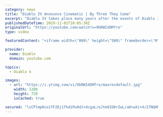 ```yaml
---
category: news
title: "Diablo IV Announce Cinematic | By Three They Come"
excerpt: "Diablo IV takes place many years after the events of Diablo III, after millions have been slaughtered by the actions of the High Heavens and Burning Hells alike."
publishedDateTime: 2019-11-01T18:05:30Z
originalUrl: "https://youtube.com/watch?v=9bRWIdOMfro"
type: video

featuredContent: "<iframe width=\"800\" height=\"500\" frameborder=\"0\" src=\"https://www.youtube.com/embed/9bRWIdOMfro\" allow=\"accelerometer; autoplay; encrypted-media; gyroscope; picture-in-picture\" allowfullscreen></iframe>"

provider:
  name: Diablo
  domain: youtube.com

topics:
  - Diablo 4

images:
  - url: "https://i.ytimg.com/vi/9bRWIdOMfro/maxresdefault.jpg"
    width: 1280
    height: 720
    isCached: true

secured: "lsCPlmp0co1fF2Dj1fhdiPw9dJ+dcgaL/oJtm9IO0rZwL/a0+wXi+4/27NQHNRB+xAtBlsX0drm1jE0mBXPAelIvzySN5T9+qIqh+2IU4Mn6wX6BaEBgqsdYqgkXRE0a58XrpTbMuzGQ+cTsxTMhokxjtUJ4QnwUgjCicba9eD6XGNR5xk7l1o+IsOMA55n+CELYtMWdMS7ZRXe00XSQuaGK6nMEV0LP9u3XBGZ4j4M0ZjWzQBaRkdW2tgm53lgfof+HIZRKDBLZjh70x5ARut4ap5il0LHaIMMWf1MsQ/7YGHfaf6PqsDZAmd+Ia+H08BGNBP6iZ4iJcWFgvaoUqV20fpWJGnQQ0KTTLKYzR27G7CZD1ALa2JQ3DzzAE19kLifU56VdorPagEkkaam4Lnc0saOTLdG9Ga23M1CX8K5bU9wRsjw5BlZaKUr5ta9j;rXxWnyHTv1pTLAfnJbFgBA=="
---
```


